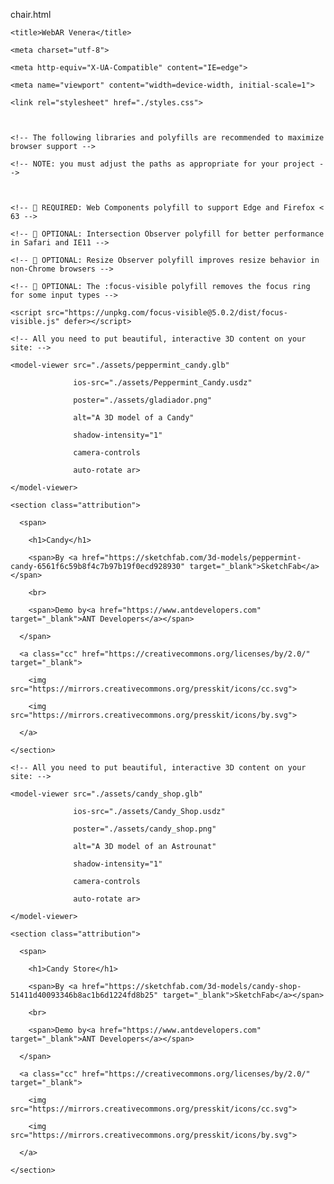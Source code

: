 chair.html
<!DOCTYPE html>

<html lang="en">

  <head>

    <title>WebAR Venera</title>

    <meta charset="utf-8">

    <meta http-equiv="X-UA-Compatible" content="IE=edge">

    <meta name="viewport" content="width=device-width, initial-scale=1">

    <link rel="stylesheet" href="./styles.css">

    

    <!-- The following libraries and polyfills are recommended to maximize browser support -->

    <!-- NOTE: you must adjust the paths as appropriate for your project -->

    

    <!-- 🚨 REQUIRED: Web Components polyfill to support Edge and Firefox < 63 -->

<!--     <script src="https://unpkg.com/@webcomponents/webcomponentsjs@2.1.3/webcomponents-loader.js"></script> -->

    <!-- 💁 OPTIONAL: Intersection Observer polyfill for better performance in Safari and IE11 -->

<!--     <script src="https://unpkg.com/intersection-observer@0.5.1/intersection-observer.js"></script> -->

    <!-- 💁 OPTIONAL: Resize Observer polyfill improves resize behavior in non-Chrome browsers -->

<!--     <script src="https://unpkg.com/resize-observer-polyfill@1.5.0/dist/ResizeObserver.js"></script> -->

    

    <!-- 💁 OPTIONAL: The :focus-visible polyfill removes the focus ring for some input types -->

    <script src="https://unpkg.com/focus-visible@5.0.2/dist/focus-visible.js" defer></script>

  </head> 

<body>

  <div class="row">

  <div class="card">

    <!-- All you need to put beautiful, interactive 3D content on your site: -->

    <model-viewer src="./assets/peppermint_candy.glb"

                  ios-src="./assets/Peppermint_Candy.usdz"

                  poster="./assets/gladiador.png"

                  alt="A 3D model of a Candy"

                  shadow-intensity="1"

                  camera-controls

                  auto-rotate ar>

    </model-viewer>

    <section class="attribution">

      <span>

        <h1>Candy</h1>

        <span>By <a href="https://sketchfab.com/3d-models/peppermint-candy-6561f6c59b8f4c7b97b19f0ecd928930" target="_blank">SketchFab</a></span>

        <br>

        <span>Demo by<a href="https://www.antdevelopers.com" target="_blank">ANT Developers</a></span>

      </span>

      <a class="cc" href="https://creativecommons.org/licenses/by/2.0/" target="_blank">

        <img src="https://mirrors.creativecommons.org/presskit/icons/cc.svg">

        <img src="https://mirrors.creativecommons.org/presskit/icons/by.svg">

      </a>

    </section>  

  </div>

  </div>

  <div class="row">

  <div class="card">

    <!-- All you need to put beautiful, interactive 3D content on your site: -->

    <model-viewer src="./assets/candy_shop.glb"

                  ios-src="./assets/Candy_Shop.usdz"

                  poster="./assets/candy_shop.png"

                  alt="A 3D model of an Astrounat"

                  shadow-intensity="1"

                  camera-controls

                  auto-rotate ar>

    </model-viewer>

    <section class="attribution">

      <span>

        <h1>Candy Store</h1>

        <span>By <a href="https://sketchfab.com/3d-models/candy-shop-51411d40093346b8ac1b6d1224fd8b25" target="_blank">SketchFab</a></span>

        <br>

        <span>Demo by<a href="https://www.antdevelopers.com" target="_blank">ANT Developers</a></span>

      </span>

      <a class="cc" href="https://creativecommons.org/licenses/by/2.0/" target="_blank">

        <img src="https://mirrors.creativecommons.org/presskit/icons/cc.svg">

        <img src="https://mirrors.creativecommons.org/presskit/icons/by.svg">

      </a>

    </section>  

  </div>

  </div>

  <!-- 💁 Include both scripts below to support all browsers! -->

  <!-- Loads <model-viewer> for modern browsers: -->

  <script type="module"

      src="https://unpkg.com/@google/model-viewer/dist/model-viewer.min.js">

  </script>

  <!-- Loads <model-viewer> for old browsers like IE11: -->

  <script nomodule

      src="https://unpkg.com/@google/model-viewer/dist/model-viewer-legacy.js">

  </script>

</body>

</html>

